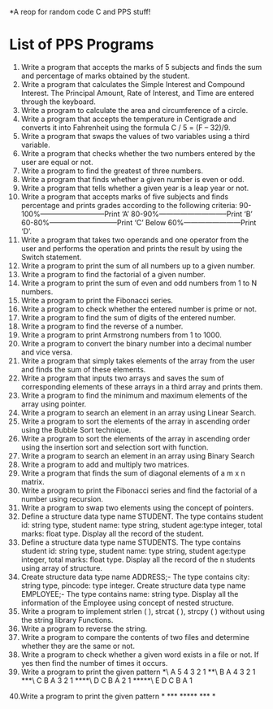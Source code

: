 *A reop for random code C and PPS stuff!

# List of PPS Programs 
1.	Write a program that accepts the marks of 5 subjects and finds the sum and percentage of marks obtained by the student.
2.	Write a program that calculates the Simple Interest and Compound Interest. The Principal Amount, Rate of Interest, and Time are entered through the keyboard.
3.	Write a program to calculate the area and circumference of a circle.
4.	Write a program that accepts the temperature in Centigrade and converts it into Fahrenheit using the formula C / 5 = (F – 32)/9.
5.	Write a program that swaps the values of two variables using a third variable.
6.	Write a program that checks whether the two numbers entered by the user are equal or not.
7.	Write a program to find the greatest of three numbers.
8.	Write a program that finds whether a given number is even or odd.
9.	Write a program that tells whether a given year is a leap year or not.
10.	Write a program that accepts marks of five subjects and finds percentage and prints grades according to the  following criteria: 
 	 90-100%—————————Print ‘A’
    	80-90%—————————–Print ‘B’
   	60-80%—————————–Print ‘C’
   	Below 60%————————Print ‘D’.
11.	Write a program that takes two operands and one operator from the user and performs the operation and prints the result by using the Switch statement.
12.	Write a program to print the sum of all numbers up to a given number.
13.	Write a program to find the factorial of a given number.
14.	Write a program to print the sum of even and odd numbers from 1 to N numbers.
15.	Write a program to print the Fibonacci series.
16.	Write a program to check whether the entered number is prime or not.
17.	Write a program to find the sum of digits of the entered number.
18.	Write a program to find the reverse of a number.
19.	Write a program to print Armstrong numbers from 1 to 1000.
20.	Write a program to convert the binary number into a decimal number and vice versa.
21.	Write a program that simply takes elements of the array from the user and finds the sum of these elements.
22.	Write a program that inputs two arrays and saves the sum of corresponding elements of these arrays in a third array and prints them.
23.	Write a program to find the minimum and maximum elements of the array using pointer.
24.	Write a program to search an element in an array using Linear Search.
25.	Write a program to sort the elements of the array in ascending order using the Bubble Sort technique.
26.	Write a program to sort the elements of the array in ascending order using the insertion sort and selection sort with function.
27.	Write a program to search an element in an array using Binary Search
28.	Write a program to add and multiply two matrices.
29.	Write a program that finds the sum of diagonal elements of a m x n matrix.
30.	Write a program to print the Fibonacci series and find the factorial of a number using recursion.
31.	Write a program to swap two elements using the concept of pointers.
32.	Define a structure data type name STUDENT. The type contains student id: string type, student name: type string, student age:type integer, total marks: float type. Display all the record of the student.
33.	Define a structure data type name STUDENTS. The type contains student id: string type, student name: type string, student age:type integer, total marks: float type. Display all the record of the  n students using array of structure.
34.	Create structure data type name ADDRESS;- The type contains city: string type,  pincode: type integer.  Create structure data type name EMPLOYEE;- The type contains name: string type. Display all the information of the Employee using concept of nested structure.
35.	Write a program to implement strlen ( ), strcat ( ), strcpy ( )  without using the string library        Functions.
36.	Write a program to reverse the string.
37.	Write a program to compare the contents of two files and determine whether they are  the same or not.
38.	Write a program to check whether a given word exists in a file or not. If yes then find the number of times it occurs.
39.	Write a program to print the given pattern 
	*\ 			        A 	5 4 3 2 1
	**\ 		          B A	  4 3 2 1
	***\		        C B A	    3 2 1
	****\		  D C B A	      2 1
	*****\  		E D C B A	    	1

40.Write a program to print the given pattern
			       *
		          ***
		         *****
		          ***
		           *

